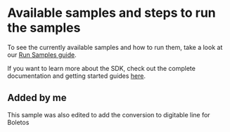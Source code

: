 # Available samples and steps to run the samples

To see the currently available samples and how to run them, take a look at our [Run Samples guide](https://docs.scandit.com/data-capture-sdk/flutter/samples/run-samples.html).

If you want to learn more about the SDK, check out the complete documentation and getting started guides [here](https://docs.scandit.com/data-capture-sdk/flutter/).

## Added by me
This sample was also edited to add the conversion to digitable line for Boletos 
